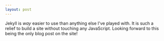 ```yaml
---
layout: post
---
```


Jekyll is _way_ easier to use than anything else I've played with. It is such a relief to build a site without touching any JavaScript. Looking forward to this being the only blog post on the site!
